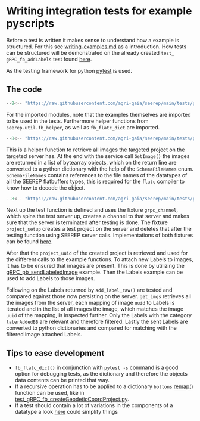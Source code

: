 # Writing integration tests for example pyscripts

Before a test is written it makes sense to understand how a example is structured.
For this see [writing-examples.md](writing-python-examples.md) as a introduction.
How tests can be structured will be demonstrated on the already created
`test_ gRPC_fb_addLabels` test found
[here](https://github.com/agri-gaia/seerep/blob/main/tests/python/gRPC/images/test_gRPC_fb_addLabels.py).

As the testing framework for python [pytest](https://github.com/pytest-dev/pytest/)
is used.

## The code

```python
--8<-- "https://raw.githubusercontent.com/agri-gaia/seerep/main/tests/python/gRPC/images/test_gRPC_fb_addLabels.py:10:18"
```

For the imported modules, note that the examples themselves are imported to be
used in the tests. Furthermore helper functions from `seerep.util.fb_helper`,
as well as `fb_flatc_dict` are imported.

```python
--8<-- "https://raw.githubusercontent.com/agri-gaia/seerep/main/tests/python/gRPC/images/test_gRPC_fb_addLabels.py:21:33"
```

This is a helper function to retrieve all images the targeted project on the
targeted server has. At the end with the service call `GetImage()` the images
are returned in a list of bytearray objects, which on the return line are
converted to a python dictionary with the help of the `SchemaFileNames` enum.
`SchemaFileNames` contains references to the file names of the datatypes of all
the SEEREP flatbuffers types, this is required for the `flatc` compiler to know
how to decode the object.

```python
--8<-- "https://raw.githubusercontent.com/agri-gaia/seerep/main/tests/python/gRPC/images/test_gRPC_fb_addLabels.py:36:75"
```

Next up the test function is defined and uses the fixture `grpc_channel`, which
spins the test server up, creates a channel to that server and makes sure that
the server is terminated after testing is done. The fixture `project_setup`
creates a test project on the server and deletes that after the testing function
using SEEREP server calls. Implementations of both fixtures can be found
[here](https://github.com/agri-gaia/seerep/blob/main/tests/conftest.py).

After that the `project_uuid` of the created project is retrieved and used for
the different calls to the example functions. To attach new Labels to
images, it has to be ensured that images are present. This is done by utilizing
the [gRPC_pb_sendLabeledImage](https://github.com/agri-gaia/seerep/blob/main/examples/python/gRPC/images/gRPC_pb_sendLabeledImage.py)
example. Then the Labels example can be used to add Labels to
those images.

Following on the Labels returned by `add_label_raw()` are tested and
compared against those now persisting on the server. `get_imgs` retrieves all
the images from the server, each mapping of image `uuid` to Labels is
iterated and in the list of all images the image, which matches the image `uuid`
of the mapping, is inspected further. Only the Labels with the category
`laterAddedBB` are relevant and therefore filtered. Lastly the sent Labels
are converted to python dictionaries and compared for matching with the filtered
image attached Labels.

## Tips to ease development

- `fb_flatc_dict()` in conjunction with `pytest -s` command is a good option for
debugging tests, as the dictionary and therefore the objects data contents can
be printed that way.
- If a recursive operation has to be applied to a dictionary `boltons`
[remap()](https://boltons.readthedocs.io/en/latest/iterutils.html#boltons.iterutils.remap)
function can be used, like in
[test_gRPC_fb_createGeodeticCoordProject.py](https://github.com/agri-gaia/seerep/blob/main/tests/python/gRPC/meta/test_gRPC_fb_createGeodeticCoordProject.py).
- If a test should contain a lot of variations in the components of a datatype a
look [here](../reference/pytests-message-abstractions.md) could simplify things
